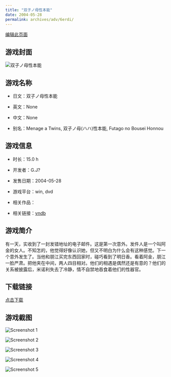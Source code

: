 ```yaml
---
title: "双子ノ母性本能"
date: 2004-05-28
permalink: archives/adv/6erdi/
---
```

[编辑此页面](https://github.com/ACG-3/ADV3-source/blob/main/source/_posts/%E5%8F%8C%E5%AD%90%E3%83%8E%E6%AF%8D%E6%80%A7%E6%9C%AC%E8%83%BD.md)

## 游戏封面

![双子ノ母性本能](https://pan.timero.xyz/d/onedrive/img_lib_001/%E5%8F%8C%E5%AD%90%E3%83%8E%E6%AF%8D%E6%80%A7%E6%9C%AC%E8%83%BD_cover.avif)


## 游戏名称

- 日文：双子ノ母性本能
- 英文：None
- 中文：None

- 别名：Menage a Twins, 双子ノ母(ハハ)性本能, Futago no Bousei Honnou


## 游戏信息

- 时长：15.0 h
- 开发者：G.J?
- 发售日期：2004-05-28
- 游戏平台：win, dvd
- 相关作品：

- 相关链接：[vndb](https://vndb.org/v2406)


## 游戏简介

有一天，实收到了一封发错地址的电子邮件。这是第一次意外。发件人是一个叫阿金的女人。不知怎的，他觉得好像认识她，但又不明白为什么会有这种感觉。下一个意外发生了。当他和朋江买完东西回家时，碰巧看到了明日香。看着阿金，朋江一脸严肃。把他夹在中间，两人四目相对。他们的相遇是偶然还是有意的？他们的关系被披露后，米诺利失去了冷静，情不自禁地吞食着他们的性器官。


## 下载链接

[点击下载](https://pan.timero.xyz/onedrive/adv_lib_001/%E5%8F%8C%E5%AD%90%E3%83%8E%E6%AF%8D%E6%80%A7%E6%9C%AC%E8%83%BD)


## 游戏截图


![Screenshot 1](https://pan.timero.xyz/d/onedrive/img_lib_001/%E5%8F%8C%E5%AD%90%E3%83%8E%E6%AF%8D%E6%80%A7%E6%9C%AC%E8%83%BD_Screenshot_1.avif)

![Screenshot 2](https://pan.timero.xyz/d/onedrive/img_lib_001/%E5%8F%8C%E5%AD%90%E3%83%8E%E6%AF%8D%E6%80%A7%E6%9C%AC%E8%83%BD_Screenshot_2.avif)

![Screenshot 3](https://pan.timero.xyz/d/onedrive/img_lib_001/%E5%8F%8C%E5%AD%90%E3%83%8E%E6%AF%8D%E6%80%A7%E6%9C%AC%E8%83%BD_Screenshot_3.avif)

![Screenshot 4](https://pan.timero.xyz/d/onedrive/img_lib_001/%E5%8F%8C%E5%AD%90%E3%83%8E%E6%AF%8D%E6%80%A7%E6%9C%AC%E8%83%BD_Screenshot_4.avif)

![Screenshot 5](https://pan.timero.xyz/d/onedrive/img_lib_001/%E5%8F%8C%E5%AD%90%E3%83%8E%E6%AF%8D%E6%80%A7%E6%9C%AC%E8%83%BD_Screenshot_5.avif)


